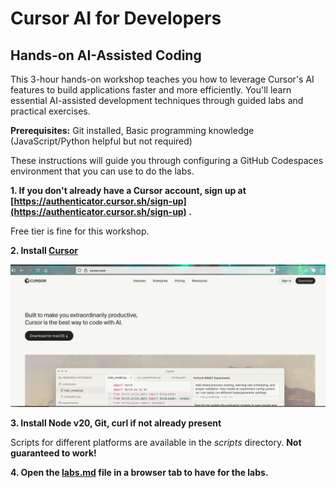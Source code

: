 # Cursor AI for Developers

## Hands-on AI-Assisted Coding

This 3-hour hands-on workshop teaches you how to leverage Cursor's AI features to build applications faster and more efficiently. You'll learn essential AI-assisted development techniques through guided labs and practical exercises.

**Prerequisites:** Git installed, Basic programming knowledge (JavaScript/Python helpful but not required)

These instructions will guide you through configuring a GitHub Codespaces environment that you can use to do the labs. 

**1. If you don't already have a Cursor account, sign up at [https://authenticator.cursor.sh/sign-up](https://authenticator.cursor.sh/sign-up) .**

Free tier is fine for this workshop.

**2. Install [Cursor](https://cursor.sh/)**

![Cursor install](./images/cursor1.png?raw=true "Cursor install")

**3. Install Node v20, Git, curl if not already present**

Scripts for different platforms are available in the *scripts* directory. **Not guaranteed to work!**

**4. Open the [labs.md](./labs.md) file in a browser tab to have for the labs.**

  

